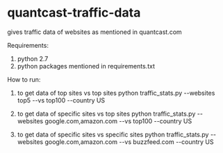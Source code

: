 # quantcast-traffic-data
gives traffic data of websites as mentioned in quantcast.com


Requirements:

1. python 2.7
2. python packages mentioned in requirements.txt


How to run:

1. to get data of top sites vs top sites
	python traffic_stats.py --websites top5 --vs top100 --country US

2. to get data of specific sites vs top sites
	python traffic_stats.py --websites google.com,amazon.com --vs top100 --country US

3. to get data of specific sites vs specific sites
	python traffic_stats.py --websites google.com,amazon.com --vs buzzfeed.com --country US

